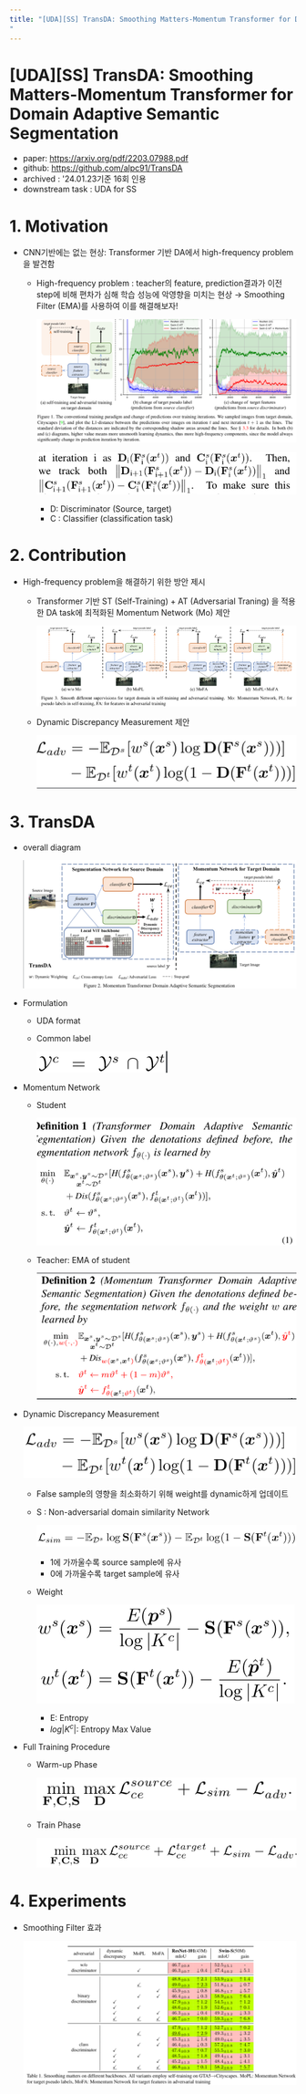```yaml
---
title: "[UDA][SS] TransDA: Smoothing Matters-Momentum Transformer for Domain Adaptive Semantic Segmentation
"
---
```

# [UDA][SS] TransDA: Smoothing Matters-Momentum Transformer for Domain Adaptive Semantic Segmentation

- paper: https://arxiv.org/pdf/2203.07988.pdf
- github: https://github.com/alpc91/TransDA
- archived : '24.01.23기준 16회 인용
- downstream task : UDA for SS

# 1. Motivation

- CNN기반에는 없는 현상: Transformer 기반 DA에서 high-frequency problem을 발견함

  - High-frequency problem : teacher의 feature, prediction결과가 이전 step에 비해 편차가 심해 학습 성능에 악영향을 미치는 현상 → Smoothing Filter (EMA)를 사용하여 이를 해결해보자!

    ![](../images/2024-01-23/%EC%8A%A4%ED%81%AC%EB%A6%B0%EC%83%B7%202024-01-23%2021-29-02.png)

    ![](../images/2024-01-23/%EC%8A%A4%ED%81%AC%EB%A6%B0%EC%83%B7%202024-01-23%2021-30-13.png)

    - D: Discriminator (Source, target)
    - C : Classifier (classification task)

# 2. Contribution

- High-frequency problem을 해결하기 위한 방안 제시

  - Transformer 기반 ST (Self-Training) + AT (Adversarial Traning) 을 적용한 DA task에 최적화된 Momentum Network (Mo) 제안

    ![](../images/2024-01-23/%EC%8A%A4%ED%81%AC%EB%A6%B0%EC%83%B7%202024-01-23%2021-31-47.png)

  - Dynamic Discrepancy Measurement 제안

    ![](../images/2024-01-23/%EC%8A%A4%ED%81%AC%EB%A6%B0%EC%83%B7%202024-01-23%2021-32-08.png)

# 3. TransDA

- overall diagram

  ![](../images/2024-01-23/%EC%8A%A4%ED%81%AC%EB%A6%B0%EC%83%B7%202024-01-23%2021-34-03.png)

- Formulation

  - UDA format

  - Common label

    ![](../images/2024-01-23/%EC%8A%A4%ED%81%AC%EB%A6%B0%EC%83%B7%202024-01-23%2021-34-48.png)

- Momentum Network

  - Student

    ![](../images/2024-01-23/%EC%8A%A4%ED%81%AC%EB%A6%B0%EC%83%B7%202024-01-23%2021-39-18.png)

  - Teacher: EMA of student

    ![](../images/2024-01-23/%EC%8A%A4%ED%81%AC%EB%A6%B0%EC%83%B7%202024-01-23%2021-39-01.png)

- Dynamic Discrepancy Measurement

  ![](../images/2024-01-23/%EC%8A%A4%ED%81%AC%EB%A6%B0%EC%83%B7%202024-01-23%2021-38-16.png)

  - False sample의 영향을 최소화하기 위해 weight를 dynamic하게 업데이트

  - S : Non-adversarial domain similarity Network

    ![](../images/2024-01-23/%EC%8A%A4%ED%81%AC%EB%A6%B0%EC%83%B7%202024-01-23%2021-37-41.png)

    - 1에 가까울수록 source sample에 유사
    - 0에 가까울수록 target sample에 유사

  - Weight

    ![](../images/2024-01-23/%EC%8A%A4%ED%81%AC%EB%A6%B0%EC%83%B7%202024-01-23%2021-37-24.png)

    - E: Entropy
    - $log|K^c|$: Entropy Max Value

- Full Training Procedure

  - Warm-up Phase

    ![](../images/2024-01-23/%EC%8A%A4%ED%81%AC%EB%A6%B0%EC%83%B7%202024-01-23%2021-37-06.png)

  - Train Phase

    ![](../images/2024-01-23/%EC%8A%A4%ED%81%AC%EB%A6%B0%EC%83%B7%202024-01-23%2021-36-47.png)

# 4. Experiments

- Smoothing Filter 효과

  ![](../images/2024-01-23/%EC%8A%A4%ED%81%AC%EB%A6%B0%EC%83%B7%202024-01-23%2021-36-33.png)
